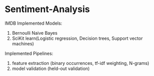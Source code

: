 # Sentiment-Analysis
IMDB
Implemented Models:
1. Bernoulli Naive Bayes
2. SciKit learn(Logistic regression, Decision trees, Support vector machines)

Implemented Pipelines:
1. feature extraction (binary occurrences, tf-idf weighting, N-grams)
2. model validation (held-out validation)

